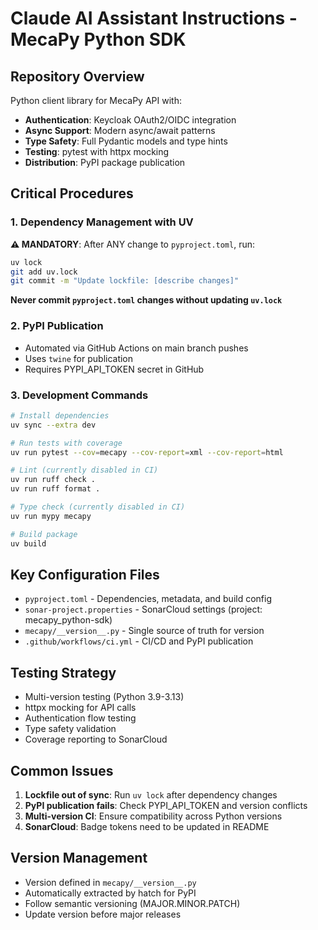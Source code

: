 # Claude AI Assistant Instructions - MecaPy Python SDK

## Repository Overview
Python client library for MecaPy API with:
- **Authentication**: Keycloak OAuth2/OIDC integration
- **Async Support**: Modern async/await patterns
- **Type Safety**: Full Pydantic models and type hints
- **Testing**: pytest with httpx mocking
- **Distribution**: PyPI package publication

## Critical Procedures

### 1. Dependency Management with UV
**⚠️ MANDATORY**: After ANY change to `pyproject.toml`, run:

```bash
uv lock
git add uv.lock
git commit -m "Update lockfile: [describe changes]"
```

**Never commit `pyproject.toml` changes without updating `uv.lock`**

### 2. PyPI Publication
- Automated via GitHub Actions on main branch pushes
- Uses `twine` for publication
- Requires PYPI_API_TOKEN secret in GitHub

### 3. Development Commands
```bash
# Install dependencies
uv sync --extra dev

# Run tests with coverage
uv run pytest --cov=mecapy --cov-report=xml --cov-report=html

# Lint (currently disabled in CI)
uv run ruff check .
uv run ruff format .

# Type check (currently disabled in CI)
uv run mypy mecapy

# Build package
uv build

```

## Key Configuration Files
- `pyproject.toml` - Dependencies, metadata, and build config
- `sonar-project.properties` - SonarCloud settings (project: mecapy_python-sdk)
- `mecapy/__version__.py` - Single source of truth for version
- `.github/workflows/ci.yml` - CI/CD and PyPI publication

## Testing Strategy
- Multi-version testing (Python 3.9-3.13)
- httpx mocking for API calls
- Authentication flow testing
- Type safety validation
- Coverage reporting to SonarCloud

## Common Issues
1. **Lockfile out of sync**: Run `uv lock` after dependency changes
2. **PyPI publication fails**: Check PYPI_API_TOKEN and version conflicts
3. **Multi-version CI**: Ensure compatibility across Python versions
4. **SonarCloud**: Badge tokens need to be updated in README

## Version Management
- Version defined in `mecapy/__version__.py`
- Automatically extracted by hatch for PyPI
- Follow semantic versioning (MAJOR.MINOR.PATCH)
- Update version before major releases